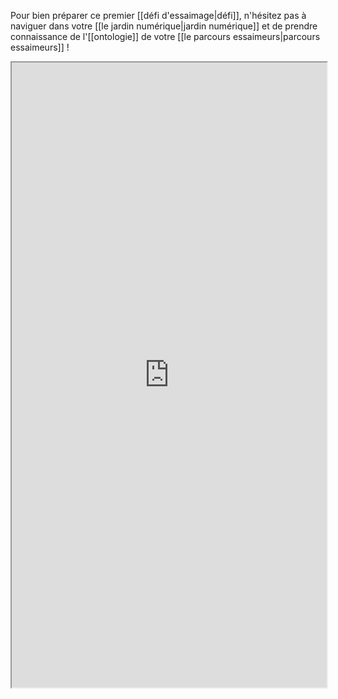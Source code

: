 
Pour bien préparer ce premier [[défi d'essaimage|défi]], n'hésitez pas à naviguer dans votre [[le jardin numérique|jardin numérique]] et de prendre connaissance de l'[[ontologie]] de votre [[le parcours essaimeurs|parcours essaimeurs]] ! 

<iframe 
	width="100%"
    height="1000"
    src="https://kick-off.paperform.co/">
</iframe>




